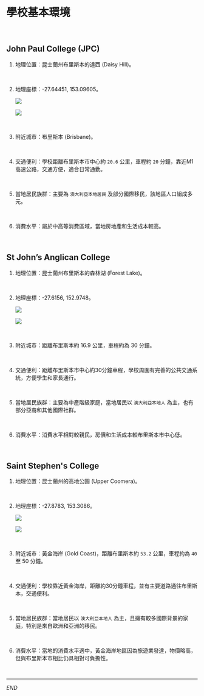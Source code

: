 # 學校基本環境

<br>

## John Paul College (JPC)

1. 地理位置：昆士蘭州布里斯本的達西 (Daisy Hill)。

<br>

2. 地理座標：-27.64451, 153.09605。

    ![](images/img_01.png)

    ![](images/img_04.png)

<br>

3. 附近城市：布里斯本 (Brisbane)。

<br>

4. 交通便利：學校距離布里斯本市中心約 `20.6` 公里，車程約 `20` 分鐘，靠近M1高速公路，交通方便，適合日常通勤。

<br>

5. 當地居民族群：主要為 `澳大利亞本地居民` 及部分國際移民，該地區人口組成多元。

<br>

6. 消費水平：屬於中高等消費區域，當地房地產和生活成本較高。

<br>

## St John’s Anglican College

1. 地理位置：昆士蘭州布里斯本的森林湖 (Forest Lake)。

<br>

2. 地理座標：-27.6156, 152.9748。

    ![](images/img_02.png)

    ![](images/img_05.png)

<br>

3. 附近城市：距離布里斯本約 16.9 公里，車程約為 30 分鐘。

<br>

4. 交通便利：距離布里斯本市中心約30分鐘車程，學校周圍有完善的公共交通系統，方便學生和家長通行。

<br>

5. 當地居民族群：主要為中產階級家庭，當地居民以 `澳大利亞本地人` 為主，也有部分亞裔和其他國際社群。

<br>

6. 消費水平：消費水平相對較親民，房價和生活成本較布里斯本市中心低。

<br>

## Saint Stephen's College

1. 地理位置：昆士蘭州的高地公園 (Upper Coomera)。

<br>

2. 地理座標：-27.8783, 153.3086。

    ![](images/img_03.png)

    ![](images/img_06.png)

<br>

3. 附近城市：黃金海岸 (Gold Coast)，距離布里斯本約 `53.2` 公里，車程約為 `40` 至 50 分鐘。

<br>

4. 交通便利：學校靠近黃金海岸，距離約30分鐘車程，並有主要道路通往布里斯本，交通便利。

<br>

5. 當地居民族群：當地居民以 `澳大利亞本地人` 為主，且擁有較多國際背景的家庭，特別是來自歐洲和亞洲的移民。

<br>

6. 消費水平：當地的消費水平適中，黃金海岸地區因為旅遊業發達，物價略高，但與布里斯本市相比仍具相對可負擔性。

<br>

___

_END_